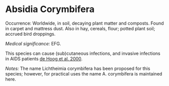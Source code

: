 <!-- TITLE: Absidia Corymbifera -->
<!-- SUBTITLE: A quick summary of Absidia Corymbifera -->

# Absidia Corymbifera
Occurrence: Worldwide, in soil, decaying plant matter and composts. Found in carpet and mattress dust. Also in hay, cereals, flour; potted plant soil; accrued bird droppings. 

*Medical significance:* EFG. 

This species can cause (sub)cutaneous infections, and invasive infections in AIDS patients [de Hoog et al. 2000](references#hoog-2000). 

*Notes:* The name Lichtheimia corymbifera has been proposed for this species; however, for practical uses the name A. corymbifera is maintained here.

